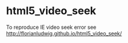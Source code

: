 html5_video_seek
================

To reproduce IE video seek error see http://florianludwig.github.io/html5_video_seek/
